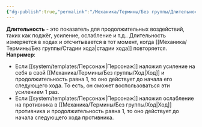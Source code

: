 ```yaml
---
{"dg-publish":true,"permalink":"/Механика/Термины/Без группы/Длительность/","noteIcon":"","created":"2025-07-30T10:44:51.917+03:00","updated":"2025-07-29T23:53:02.174+03:00"}
---
```


**Длительность** - это показатель для продолжительных воздействий, таких как поджёг, усиление, ослабление и т.д.. Длительность измеряется в ходах и отсчитывается в тот момент, когда [[Механика/Термины/Без группы/Стадии хода\|стадии хода]] повторяется. 
**Например**:
- Если [[system/templates/Персонаж\|Персонаж]] наложил усиление на себя в свой [[Механика/Термины/Без группы/Ход\|Ход]] и продолжительность равна 1, то оно действует до начала его следующего хода. То есть, он сможет воспользоваться эти усилением 1 раз. 
- Если [[system/templates/Персонаж\|Персонаж]] наложил ослабление на противника в [[Механика/Термины/Без группы/Ход\|Ход]] противника и продолжительность равна 1, то оно действует до начала следующего хода противника. 